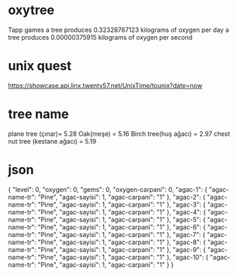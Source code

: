 # oxytree
Tapp games
a tree produces 0.32328767123 kilograms of oxygen per day
a tree produces 0.00000375915 kilograms of oxygen per second

# unix quest
https://showcase.api.linx.twenty57.net/UnixTime/tounix?date=now

# tree name

plane tree (çınar)= 5.28
Oak(meşe) = 5.16
Birch tree(huş ağacı) = 2.97
chest nut tree (kestane ağacı) = 5.19

# json
{
  "level": 0,
  "oxygen": 0,
  "gems": 0,
  "oxygen-carpani": 0,
  "agac-1": {
    "agac-name-tr": "Pine",
    "agac-sayisi": 1,
    "agac-carpani": "1"
  },
  "agac-2": {
    "agac-name-tr": "Pine",
    "agac-sayisi": 1,
    "agac-carpani": "1"
  },
  "agac-3": {
    "agac-name-tr": "Pine",
    "agac-sayisi": 1,
    "agac-carpani": "1"
  },
  "agac-4": {
    "agac-name-tr": "Pine",
    "agac-sayisi": 1,
    "agac-carpani": "1"
  },
  "agac-5": {
    "agac-name-tr": "Pine",
    "agac-sayisi": 1,
    "agac-carpani": "1"
  },
  "agac-6": {
    "agac-name-tr": "Pine",
    "agac-sayisi": 1,
    "agac-carpani": "1"
  },
  "agac-7": {
    "agac-name-tr": "Pine",
    "agac-sayisi": 1,
    "agac-carpani": "1"
  },
  "agac-8": {
    "agac-name-tr": "Pine",
    "agac-sayisi": 1,
    "agac-carpani": "1"
  },
  "agac-9": {
    "agac-name-tr": "Pine",
    "agac-sayisi": 1,
    "agac-carpani": "1"
  },
  "agac-10": {
    "agac-name-tr": "Pine",
    "agac-sayisi": 1,
    "agac-carpani": "1"
  }
}


